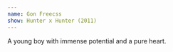 ```yaml
---
name: Gon Freecss
show: Hunter x Hunter (2011)
---
```

A young boy with immense potential and a pure heart.
